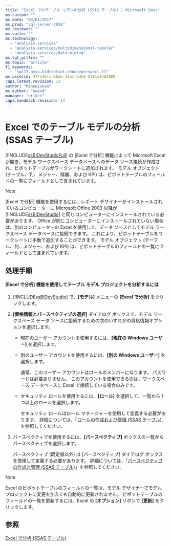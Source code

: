 ```yaml
---
title: "Excel でのテーブル モデルの分析 (SSAS テーブル) | Microsoft Docs"
ms.custom: ""
ms.date: "03/01/2017"
ms.prod: "sql-server-2016"
ms.reviewer: ""
ms.suite: ""
ms.technology: 
  - "analysis-services"
  - "analysis-services/multidimensional-tabular"
  - "analysis-services/data-mining"
ms.tgt_pltfrm: ""
ms.topic: "article"
f1_keywords: 
  - "sql13.asvs.bidtoolset.chooseperspect.f1"
ms.assetid: 47fa45fc-60ab-41a1-bde3-5781c8462889
caps.latest.revision: 13
author: "Minewiskan"
ms.author: "owend"
manager: "erikre"
caps.handback.revision: 13
---
```

# Excel でのテーブル モデルの分析 (SSAS テーブル)
  [!INCLUDE[ssBIDevStudioFull](../../includes/ssbidevstudiofull-md.md)] の [Excel で分析] 機能によって Microsoft Excel が開き、モデル ワークスペース データベースへのデータ ソース接続が作成され、ピボットテーブルがワークシートに追加されます。 モデル オブジェクト (テーブル、列、メジャー、階層、および KPI) は、ピボットテーブルのフィールドの一覧にフィールドとして含まれています。  
  
> [!NOTE]  
>  [Excel で分析] 機能を使用するには、レポート デザイナーがインストールされているコンピューターに Microsoft Office 2003 以降が [!INCLUDE[ssBIDevStudio](../../includes/ssbidevstudio-md.md)] と同じコンピューターにインストールされている必要があります。 Office が同じコンピューターにインストールされていない場合は、別のコンピューターの Excel を使用して、データ ソースとしてモデル ワークスペース データベースに接続できます。 これにより、ピボットテーブルをワークシートに手動で追加することができます。 モデル オブジェクト (テーブル、列、メジャー、および KPI) は、ピボットテーブルのフィールドの一覧にフィールドとして含まれています。  
  
## 処理手順  
  
#### [Excel で分析] 機能を使用してテーブル モデル プロジェクトを分析するには  
  
1.  [!INCLUDE[ssBIDevStudio](../../includes/ssbidevstudio-md.md)] で、**[モデル]** メニューの **[Excel で分析]** をクリックします。  
  
2.  **[資格情報とパースペクティブの選択]** ダイアログ ボックスで、モデル ワークスペース データ ソースに接続するための次のいずれかの資格情報オプションを選択します。  
  
    -   現在のユーザー アカウントを使用するには、**[現在の Windows ユーザー]** を選択します。  
  
    -   別のユーザー アカウントを使用するには、**[別の Windows ユーザー]** を選択します。  
  
         通常、このユーザー アカウントはロールのメンバーになります。 パスワードは必要ありません。 このアカウントを使用できるのは、ワークスペース データベースに Excel で接続している場合のみです。  
  
    -   セキュリティ ロールを使用するには、**[ロール]** を選択して、一覧から 1 つ以上のロールを選択します。  
  
         セキュリティ ロールはロール マネージャーを使用して定義する必要があります。 詳細については、「[ロールの作成および管理 (SSAS テーブル)](../../analysis-services/tabular-models/create-and-manage-roles-ssas-tabular.md)」を参照してください。  
  
3.  パースペクティブを使用するには、**[パースペクティブ]** ボックスの一覧からパースペクティブを選択します。  
  
     パースペクティブ (既定値以外) は [パースペクティブ] ダイアログ ボックスを使用して定義する必要があります。 詳細については、「[パースペクティブの作成と管理 (SSAS テーブル)](../../analysis-services/tabular-models/create-and-manage-perspectives-ssas-tabular.md)」を参照してください。  
  
> [!NOTE]  
>  Excel のピボットテーブルのフィールドの一覧は、モデル デザイナーでモデル プロジェクトに変更を加えても自動的に更新されません。 ピボットテーブルのフィールドの一覧を更新するには、Excel の **[オプション]** リボンで **[更新]** をクリックします。  
  
## 参照  
 [Excel で分析 (SSAS テーブル)](../../analysis-services/tabular-models/analyze-in-excel-ssas-tabular.md)  
  
  